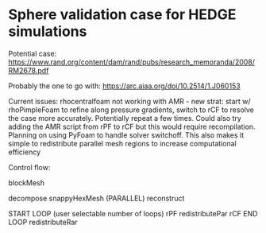 # Sphere validation case for HEDGE simulations
Potential case: https://www.rand.org/content/dam/rand/pubs/research_memoranda/2008/RM2678.pdf


Probably the one to go with: https://arc.aiaa.org/doi/10.2514/1.J060153

Current issues: rhocentralfoam not working with AMR - new strat: start w/ rhoPimpleFoam to refine along pressure gradients, switch to rCF to resolve the case more accurately. Potentially repeat a few times. Could also try adding the AMR script from rPF to rCF but this would require recompilation. Planning on using PyFoam to handle solver switchoff. This also makes it simple to redistribute parallel mesh regions to increase computational efficiency


Control flow:

blockMesh

decompose
snappyHexMesh (PARALLEL)
reconstruct

START LOOP (user selectable number of loops)
rPF
redistributePar
rCF
END LOOP
redistributeRar



